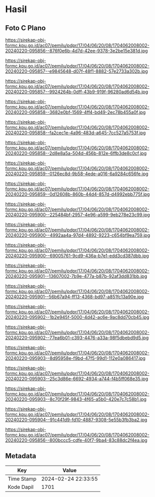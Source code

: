 # Hasil

## Foto C Plano

https://sirekap-obj-formc.kpu.go.id/ac07/pemilu/pdpr/17/04/06/20/08/1704062008002-20240220-095856--876f0e6b-4d7d-42ee-9378-3e2be15e381d.jpg

https://sirekap-obj-formc.kpu.go.id/ac07/pemilu/pdpr/17/04/06/20/08/1704062008002-20240220-095857--e9845648-d07f-48f1-8882-57e2733a302b.jpg

https://sirekap-obj-formc.kpu.go.id/ac07/pemilu/pdpr/17/04/06/20/08/1704062008002-20240220-095857--9924264b-0dff-43b9-919f-96280ad6d54b.jpg

https://sirekap-obj-formc.kpu.go.id/ac07/pemilu/pdpr/17/04/06/20/08/1704062008002-20240220-095858--3682e0bf-1569-4ff4-bd49-2ec78b455a0f.jpg

https://sirekap-obj-formc.kpu.go.id/ac07/pemilu/pdpr/17/04/06/20/08/1704062008002-20240220-095858--fa2cec1e-4a96-483d-a645-7cc527a5753f.jpg

https://sirekap-obj-formc.kpu.go.id/ac07/pemilu/pdpr/17/04/06/20/08/1704062008002-20240220-095858--2d8e8a5a-504d-456b-812e-6ffb3de8c0cf.jpg

https://sirekap-obj-formc.kpu.go.id/ac07/pemilu/pdpr/17/04/06/20/08/1704062008002-20240220-095859--0126ec8d-9b58-4ede-a016-6a9284c656fe.jpg

https://sirekap-obj-formc.kpu.go.id/ac07/pemilu/pdpr/17/04/06/20/08/1704062008002-20240220-095859--0d12608b-860b-44d4-857d-d4992ebb775f.jpg

https://sirekap-obj-formc.kpu.go.id/ac07/pemilu/pdpr/17/04/06/20/08/1704062008002-20240220-095900--225484bf-2957-4e96-a599-9eb278e23c99.jpg

https://sirekap-obj-formc.kpu.go.id/ac07/pemilu/pdpr/17/04/06/20/08/1704062008002-20240220-095900--4992aa4a-97d4-4892-9223-c654bf9ea759.jpg

https://sirekap-obj-formc.kpu.go.id/ac07/pemilu/pdpr/17/04/06/20/08/1704062008002-20240220-095900--69005761-9cd9-436a-b7e1-edd3cd387dbb.jpg

https://sirekap-obj-formc.kpu.go.id/ac07/pemilu/pdpr/17/04/06/20/08/1704062008002-20240220-095901--13607002-7b9e-477a-b87b-92af3dd831bb.jpg

https://sirekap-obj-formc.kpu.go.id/ac07/pemilu/pdpr/17/04/06/20/08/1704062008002-20240220-095901--56b67a94-ff13-4368-bd97-a851fc13a90e.jpg

https://sirekap-obj-formc.kpu.go.id/ac07/pemilu/pdpr/17/04/06/20/08/1704062008002-20240220-095902--1b2e945f-5000-4d42-ac6e-9ac8dd70cb45.jpg

https://sirekap-obj-formc.kpu.go.id/ac07/pemilu/pdpr/17/04/06/20/08/1704062008002-20240220-095902--77ea6b01-c393-4476-a33a-98f5dbebd9d5.jpg

https://sirekap-obj-formc.kpu.go.id/ac07/pemilu/pdpr/17/04/06/20/08/1704062008002-20240220-095903--8d95958e-f9bd-47f5-99d1-112e0a086417.jpg

https://sirekap-obj-formc.kpu.go.id/ac07/pemilu/pdpr/17/04/06/20/08/1704062008002-20240220-095903--25c3d86e-6692-4934-a744-f4b5ff068e35.jpg

https://sirekap-obj-formc.kpu.go.id/ac07/pemilu/pdpr/17/04/06/20/08/1704062008002-20240220-095903--8c70f29f-9843-4f65-a5b0-420e7c7c58b1.jpg

https://sirekap-obj-formc.kpu.go.id/ac07/pemilu/pdpr/17/04/06/20/08/1704062008002-20240220-095904--91c441d9-fd10-4887-9308-5e55b3fb3ba2.jpg

https://sirekap-obj-formc.kpu.go.id/ac07/pemilu/pdpr/17/04/06/20/08/1704062008002-20240220-095856--800bccc5-cdfe-40f7-9ba4-83c88dc2f4ea.jpg


## Metadata

| Key        | Value               |
| ---------- | ------------------- |
| Time Stamp | 2024-02-24 22:33:55 |
| Kode Dapil | 1701                |



